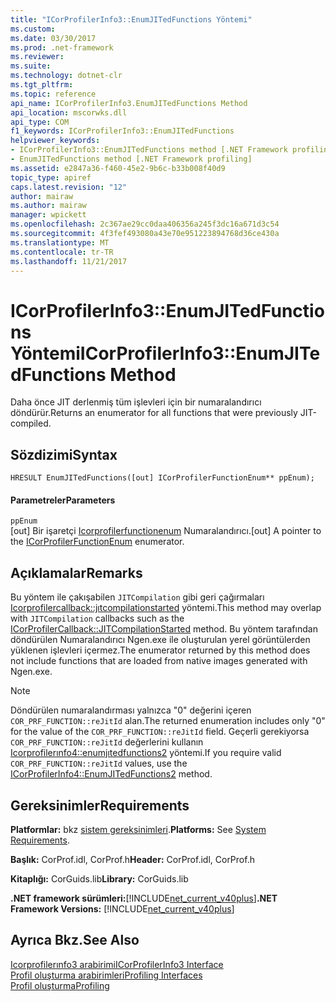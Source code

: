 ```yaml
---
title: "ICorProfilerInfo3::EnumJITedFunctions Yöntemi"
ms.custom: 
ms.date: 03/30/2017
ms.prod: .net-framework
ms.reviewer: 
ms.suite: 
ms.technology: dotnet-clr
ms.tgt_pltfrm: 
ms.topic: reference
api_name: ICorProfilerInfo3.EnumJITedFunctions Method
api_location: mscorwks.dll
api_type: COM
f1_keywords: ICorProfilerInfo3::EnumJITedFunctions
helpviewer_keywords:
- ICorProfilerInfo3::EnumJITedFunctions method [.NET Framework profiling]
- EnumJITedFunctions method [.NET Framework profiling]
ms.assetid: e2847a36-f460-45e2-9b6c-b33b008f40d9
topic_type: apiref
caps.latest.revision: "12"
author: mairaw
ms.author: mairaw
manager: wpickett
ms.openlocfilehash: 2c367ae29cc0daa406356a245f3dc16a671d3c54
ms.sourcegitcommit: 4f3fef493080a43e70e951223894768d36ce430a
ms.translationtype: MT
ms.contentlocale: tr-TR
ms.lasthandoff: 11/21/2017
---
```

# <a name="icorprofilerinfo3enumjitedfunctions-method"></a><span data-ttu-id="e16b2-102">ICorProfilerInfo3::EnumJITedFunctions Yöntemi</span><span class="sxs-lookup"><span data-stu-id="e16b2-102">ICorProfilerInfo3::EnumJITedFunctions Method</span></span>
<span data-ttu-id="e16b2-103">Daha önce JIT derlenmiş tüm işlevleri için bir numaralandırıcı döndürür.</span><span class="sxs-lookup"><span data-stu-id="e16b2-103">Returns an enumerator for all functions that were previously JIT-compiled.</span></span>  
  
## <a name="syntax"></a><span data-ttu-id="e16b2-104">Sözdizimi</span><span class="sxs-lookup"><span data-stu-id="e16b2-104">Syntax</span></span>  
  
```  
HRESULT EnumJITedFunctions([out] ICorProfilerFunctionEnum** ppEnum);  
```  
  
#### <a name="parameters"></a><span data-ttu-id="e16b2-105">Parametreler</span><span class="sxs-lookup"><span data-stu-id="e16b2-105">Parameters</span></span>  
 `ppEnum`  
 <span data-ttu-id="e16b2-106">[out] Bir işaretçi [Icorprofilerfunctionenum](../../../../docs/framework/unmanaged-api/profiling/icorprofilerfunctionenum-interface.md) Numaralandırıcı.</span><span class="sxs-lookup"><span data-stu-id="e16b2-106">[out] A pointer to the [ICorProfilerFunctionEnum](../../../../docs/framework/unmanaged-api/profiling/icorprofilerfunctionenum-interface.md) enumerator.</span></span>  
  
## <a name="remarks"></a><span data-ttu-id="e16b2-107">Açıklamalar</span><span class="sxs-lookup"><span data-stu-id="e16b2-107">Remarks</span></span>  
 <span data-ttu-id="e16b2-108">Bu yöntem ile çakışabilen `JITCompilation` gibi geri çağırmaları [Icorprofilercallback::jıtcompilationstarted](../../../../docs/framework/unmanaged-api/profiling/icorprofilercallback-jitcompilationstarted-method.md) yöntemi.</span><span class="sxs-lookup"><span data-stu-id="e16b2-108">This method may overlap with `JITCompilation` callbacks such as the [ICorProfilerCallback::JITCompilationStarted](../../../../docs/framework/unmanaged-api/profiling/icorprofilercallback-jitcompilationstarted-method.md) method.</span></span> <span data-ttu-id="e16b2-109">Bu yöntem tarafından döndürülen Numaralandırıcı Ngen.exe ile oluşturulan yerel görüntülerden yüklenen işlevleri içermez.</span><span class="sxs-lookup"><span data-stu-id="e16b2-109">The enumerator returned by this method does not include functions that are loaded from native images generated with Ngen.exe.</span></span>  
  
> [!NOTE]
>  <span data-ttu-id="e16b2-110">Döndürülen numaralandırması yalnızca "0" değerini içeren `COR_PRF_FUNCTION::reJitId` alan.</span><span class="sxs-lookup"><span data-stu-id="e16b2-110">The returned enumeration includes only "0" for the value of the `COR_PRF_FUNCTION::reJitId` field.</span></span>  <span data-ttu-id="e16b2-111">Geçerli gerekiyorsa `COR_PRF_FUNCTION::reJitId` değerlerini kullanın [Icorprofilerınfo4::enumjıtedfunctions2](../../../../docs/framework/unmanaged-api/profiling/icorprofilerinfo4-enumjitedfunctions2-method.md) yöntemi.</span><span class="sxs-lookup"><span data-stu-id="e16b2-111">If you require valid `COR_PRF_FUNCTION::reJitId` values, use the [ICorProfilerInfo4::EnumJITedFunctions2](../../../../docs/framework/unmanaged-api/profiling/icorprofilerinfo4-enumjitedfunctions2-method.md) method.</span></span>  
  
## <a name="requirements"></a><span data-ttu-id="e16b2-112">Gereksinimler</span><span class="sxs-lookup"><span data-stu-id="e16b2-112">Requirements</span></span>  
 <span data-ttu-id="e16b2-113">**Platformlar:** bkz [sistem gereksinimleri](../../../../docs/framework/get-started/system-requirements.md).</span><span class="sxs-lookup"><span data-stu-id="e16b2-113">**Platforms:** See [System Requirements](../../../../docs/framework/get-started/system-requirements.md).</span></span>  
  
 <span data-ttu-id="e16b2-114">**Başlık:** CorProf.idl, CorProf.h</span><span class="sxs-lookup"><span data-stu-id="e16b2-114">**Header:** CorProf.idl, CorProf.h</span></span>  
  
 <span data-ttu-id="e16b2-115">**Kitaplığı:** CorGuids.lib</span><span class="sxs-lookup"><span data-stu-id="e16b2-115">**Library:** CorGuids.lib</span></span>  
  
 <span data-ttu-id="e16b2-116">**.NET framework sürümleri:**[!INCLUDE[net_current_v40plus](../../../../includes/net-current-v40plus-md.md)]</span><span class="sxs-lookup"><span data-stu-id="e16b2-116">**.NET Framework Versions:** [!INCLUDE[net_current_v40plus](../../../../includes/net-current-v40plus-md.md)]</span></span>  
  
## <a name="see-also"></a><span data-ttu-id="e16b2-117">Ayrıca Bkz.</span><span class="sxs-lookup"><span data-stu-id="e16b2-117">See Also</span></span>  
 [<span data-ttu-id="e16b2-118">Icorprofilerınfo3 arabirimi</span><span class="sxs-lookup"><span data-stu-id="e16b2-118">ICorProfilerInfo3 Interface</span></span>](../../../../docs/framework/unmanaged-api/profiling/icorprofilerinfo3-interface.md)  
 [<span data-ttu-id="e16b2-119">Profil oluşturma arabirimleri</span><span class="sxs-lookup"><span data-stu-id="e16b2-119">Profiling Interfaces</span></span>](../../../../docs/framework/unmanaged-api/profiling/profiling-interfaces.md)  
 [<span data-ttu-id="e16b2-120">Profil oluşturma</span><span class="sxs-lookup"><span data-stu-id="e16b2-120">Profiling</span></span>](../../../../docs/framework/unmanaged-api/profiling/index.md)
